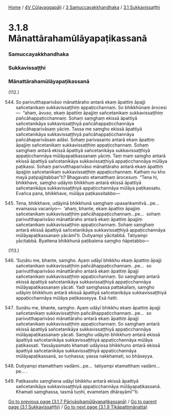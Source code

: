 
[Home](/) / [4V Cūḷavaggapāḷi](../../../4V.md) / [3 Samuccayakkhandhaka](../../3.md) / [3.1 Sukkavissaṭṭhi](../3.1.md)

# 3.1.8 Mānattārahamūlāyapaṭikassanā

### Samuccayakkhandhaka

### Sukkavissaṭṭhi

### Mānattārahamūlāyapaṭikassanā

(112.)

544. So parivutthaparivāso mānattāraho antarā ekaṃ āpattiṃ āpajji sañcetanikaṃ sukkavissaṭṭhiṃ appaṭicchannaṃ. So bhikkhūnaṃ ārocesi—  “ahaṃ, āvuso, ekaṃ āpattiṃ āpajjiṃ sañcetanikaṃ sukkavissaṭṭhiṃ pañcāhappaṭicchannaṃ. Sohaṃ saṃghaṃ ekissā āpattiyā sañcetanikāya sukkavissaṭṭhiyā pañcāhappaṭicchannāya pañcāhaparivāsaṃ yāciṃ. Tassa me saṃgho ekissā āpattiyā sañcetanikāya sukkavissaṭṭhiyā pañcāhappaṭicchannāya pañcāhaparivāsaṃ adāsi. Sohaṃ parivasanto antarā ekaṃ āpattiṃ āpajjiṃ sañcetanikaṃ sukkavissaṭṭhiṃ appaṭicchannaṃ. Sohaṃ saṃghaṃ antarā ekissā āpattiyā sañcetanikāya sukkavissaṭṭhiyā appaṭicchannāya mūlāyapaṭikassanaṃ yāciṃ. Taṃ maṃ saṃgho antarā ekissā āpattiyā sañcetanikāya sukkavissaṭṭhiyā appaṭicchannāya mūlāya paṭikassi. Sohaṃ parivutthaparivāso mānattāraho antarā ekaṃ āpattiṃ āpajjiṃ sañcetanikaṃ sukkavissaṭṭhiṃ appaṭicchannaṃ. Kathaṃ nu kho mayā paṭipajjitabban”ti? Bhagavato etamatthaṃ ārocesuṃ. “Tena hi, bhikkhave, saṃgho udāyiṃ bhikkhuṃ antarā ekissā āpattiyā sañcetanikāya sukkavissaṭṭhiyā appaṭicchannāya mūlāya paṭikassatu. Evañca pana, bhikkhave, mūlāya paṭikassitabbo—

545. Tena, bhikkhave, udāyinā bhikkhunā saṃghaṃ upasaṅkamitvā…pe…  evamassa vacanīyo—  ‘ahaṃ, bhante, ekaṃ āpattiṃ āpajjiṃ sañcetanikaṃ sukkavissaṭṭhiṃ pañcāhappaṭicchannaṃ…pe…  sohaṃ parivutthaparivāso mānattāraho antarā ekaṃ āpattiṃ āpajjiṃ sañcetanikaṃ sukkavissaṭṭhiṃ appaṭicchannaṃ. Sohaṃ saṃghaṃ antarā ekissā āpattiyā sañcetanikāya sukkavissaṭṭhiyā appaṭicchannāya mūlāyapaṭikassanaṃ yācāmī’ti. Dutiyampi yācitabbā. Tatiyampi yācitabbā. Byattena bhikkhunā paṭibalena saṃgho ñāpetabbo—

(113.)

546. ‘Suṇātu me, bhante, saṃgho. Ayaṃ udāyī bhikkhu ekaṃ āpattiṃ āpajji sañcetanikaṃ sukkavissaṭṭhiṃ pañcāhappaṭicchannaṃ…pe…  so parivutthaparivāso mānattāraho antarā ekaṃ āpattiṃ āpajji sañcetanikaṃ sukkavissaṭṭhiṃ appaṭicchannaṃ. So saṃghaṃ antarā ekissā āpattiyā sañcetanikāya sukkavissaṭṭhiyā appaṭicchannāya mūlāyapaṭikassanaṃ yācati. Yadi saṃghassa pattakallaṃ, saṃgho udāyiṃ bhikkhuṃ antarā ekissā āpattiyā sañcetanikāya sukkavissaṭṭhiyā appaṭicchannāya mūlāya paṭikasseyya. Esā ñatti.

547. Suṇātu me, bhante, saṃgho. Ayaṃ udāyī bhikkhu ekaṃ āpattiṃ āpajji sañcetanikaṃ sukkavissaṭṭhiṃ pañcāhappaṭicchannaṃ…pe…  so parivutthaparivāso mānattāraho antarā ekaṃ āpattiṃ āpajji sañcetanikaṃ sukkavissaṭṭhiṃ appaṭicchannaṃ. So saṃghaṃ antarā ekissā āpattiyā sañcetanikāya sukkavissaṭṭhiyā appaṭicchannāya mūlāyapaṭikassanaṃ yācati. Saṃgho udāyiṃ bhikkhuṃ antarā ekissā āpattiyā sañcetanikāya sukkavissaṭṭhiyā appaṭicchannāya mūlāya paṭikassati. Yassāyasmato khamati udāyissa bhikkhuno antarā ekissā āpattiyā sañcetanikāya sukkavissaṭṭhiyā appaṭicchannāya mūlāyapaṭikassanā, so tuṇhassa; yassa nakkhamati, so bhāseyya.

548. Dutiyampi etamatthaṃ vadāmi…pe…  tatiyampi etamatthaṃ vadāmi…pe… .

549. Paṭikassito saṃghena udāyī bhikkhu antarā ekissā āpattiyā sañcetanikāya sukkavissaṭṭhiyā appaṭicchannāya mūlāyapaṭikassanā. Khamati saṃghassa, tasmā tuṇhī, evametaṃ dhārayāmī’”ti.

[Go to previous page (3.1.7 Pārivāsikamūlāyapaṭikassanā)](3.1.7.md) / [Go to parent page (3.1 Sukkavissaṭṭhi)](../3.1.md) / [Go to next page (3.1.9 Tikāpattimānatta)](3.1.9.md)


